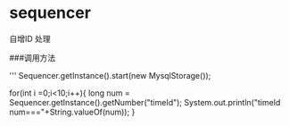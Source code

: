 # sequencer
自增ID 处理

###调用方法

'''
Sequencer.getInstance().start(new MysqlStorage());    
 
for(int i =0;i<10;i++){
    long num = Sequencer.getInstance().getNumber("timeId");
    System.out.println("timeId num==="+String.valueOf(num));
}
